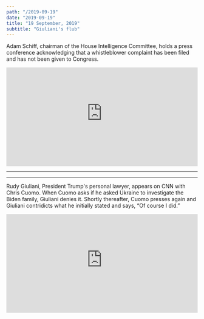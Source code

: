 ```yaml
---
path: "/2019-09-19"
date: "2019-09-19"
title: "19 September, 2019"
subtitle: "Giuliani's flub"
---
```


Adam Schiff, chairman of the House Intelligence Committee, holds a press conference acknowledging that a whistleblower complaint has been filed and has not been given to Congress.  

<iframe width="100%" height="260px" src="https://www.youtube-nocookie.com/embed/0ROr3emYCOM" frameborder="0" allow="accelerometer; autoplay; encrypted-media; gyroscope; picture-in-picture" allowfullscreen></iframe>

---

<tweet id="1174696521310363649"></tweet>
<tweet id="1174696521914339328"></tweet>

---

Rudy Giuliani, President Trump's personal lawyer, appears on CNN with Chris Cuomo. When Cuomo asks if he asked Ukraine to investigate the Biden family, Giuliani denies it. Shortly thereafter, Cuomo presses again and Giuliani contridicts what he initially stated and says, “Of course I did.”

<iframe width="100%" height="260px" style="margin-bottom:0px" src="https://www.youtube-nocookie.com/embed/q6EHQKL2wdo" frameborder="0" allow="accelerometer; autoplay; encrypted-media; gyroscope; picture-in-picture" allowfullscreen></iframe>